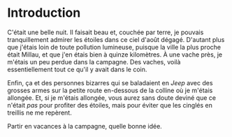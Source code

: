 Introduction
============

C'était une belle nuit. Il faisait beau et, couchée par terre, je
pouvais tranquillement admirer les étoiles dans ce ciel d'août
dégagé. D'autant plus que j'étais loin de toute pollution lumineuse,
puisque la ville la plus proche était Millau, et que j'en étais bien à
quinze kilomètres. À une vache près, je m'étais un peu perdue dans la
campagne. Des vaches, voilà essentiellement tout ce qu'il y avait dans le coin.

Enfin, ça et des personnes bizarres qui se baladaient en *Jeep* avec
des grosses armes sur la petite route en-dessous de la colline où je
m'étais allongée. Et, si je m'étais allongée, vous aurez sans doute
deviné que ce n'était *pas* pour profiter des étoiles, mais pour
éviter que les cinglés en treillis ne me repèrent.

Partir en vacances à la campagne, quelle bonne idée. 
